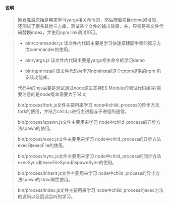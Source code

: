 #### 说明
> 刚仓库最原始是用来学习yargs相关命令的，然后随着项目demo的增加，还测试了很多其他三方库，测试某个文件的输出效果、共，只需将某文件代码替换index，并使用npm link调试即可。

> + bin/commander.js 该文件内代码主要是学习快速搭建脚手架的第三方库commander的使用。
>
> + bin/yargs.js  该文件内代码主要是yargs相关命令的学习demo
>
> + bin/npminstall  该文件代码为学习npminstall这个cnpm提供的npm 包安装功能库。
>
> 代码中的mjs主要是测试通过node原生支持ES Module的测试代码编写(需要注意的是node版本需要大于14.x)

> bin/process/fork.js文件主要用来学习  node中child_process的异步方法fork的使用，并结合child.js进行主进程与子进程的通信。

> bin/process/spawn.js文件主要用来学习  node中child_process的异步方法spawn的使用。

> bin/process/exec.js文件主要用来学习  node中child_process的异步方法exec和execFile的使用。

> bin/process/sync.js文件主要用来学习  node中child_process的同步方法execSync和execFileSync和spawnSync的使用。

> bin/process/inherit.js文件主要用来学习  node中child_process的异步方法spawn的stdio属性使用。

> bin/process/index.js文件主要用来学习  node中child_process的exec方法的源码以及回调监听的学习。
